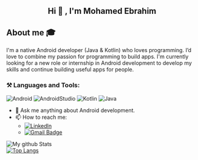 <h2 align="center"> Hi 👋 , I'm Mohamed Ebrahim <br/></h2> 

## About me :mortar_board:
I'm a native Android developer (Java & Kotlin) who loves programming. I’d love to combine my passion for programming to build apps. I'm currently looking for a new role or internship in Android development to develop my skills and continue building useful apps for people.

### **⚒️ Languages and Tools:**  

![Android](https://img.shields.io/badge/Android-3DDC84?style=for-the-badge&logo=android&logoColor=white&logoWidth=20&logoHeight=20&borderRadius=50)
![AndroidStudio](https://img.shields.io/badge/Android_Studio-3DDC84?style=for-the-badge&logo=android-studio&logoColor=white&logoWidth=20&logoHeight=20&borderRadius=50)
![Kotlin](https://img.shields.io/badge/Kotlin-0095D5?&style=for-the-badge&logo=kotlin&logoColor=white&logoWidth=20&logoHeight=20&borderRadius=50)
![Java](https://img.shields.io/badge/java-%23ED8B00.svg?style=for-the-badge&logo=java&logoColor=white&logoWidth=20&logoHeight=20&borderRadius=50)
- 💬 Ask me anything about Android development.
- 📫 How to reach me:
  - <a href="https://www.linkedin.com/in/mohamed-ebrahaim" target="_blank"><img src="https://img.shields.io/badge/LinkedIn-%230077B5.svg?&style=flat-square&logo=linkedin&logoColor=white" alt="LinkedIn"></a>
  - [![Gmail Badge](https://img.shields.io/badge/-Gmail-c14438?style=flat-square&logo=Gmail&logoColor=white&link=mailto:mohamedebrahem1447@gmail.com)](mailto:mohamedebrahem1447@gmail.com)

![My github Stats](https://github-readme-stats.vercel.app/api?username=mohamedebrahem13&count_private=true&show_icons=true&theme=onedark)   
[![Top Langs](https://github-readme-stats.vercel.app/api/top-langs/?username=mohamedebrahem13&count_private=true&layout=compact&theme=onedark)](https://github.com/anuraghazra/github-readme-stats)
